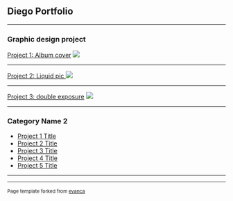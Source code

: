 ## Diego Portfolio

---

### Graphic design project 

[Project 1: Album cover](/sample_page)
<img src="Kendrick Lamar final.png"/>

---
[Project 2: Liquid pic ](/pdf/sample_presentation.pdf)
<img src="liquid pic"/>

---
[Project 3: double exposure](http://example.com/)
<img src="kdot double exposure"/>

---

### Category Name 2

- [Project 1 Title](http://example.com/)
- [Project 2 Title](http://example.com/)
- [Project 3 Title](http://example.com/)
- [Project 4 Title](http://example.com/)
- [Project 5 Title](http://example.com/)

---




---
<p style="font-size:11px">Page template forked from <a href="https://github.com/evanca/quick-portfolio">evanca</a></p>
<!-- Remove above link if you don't want to attibute -->
